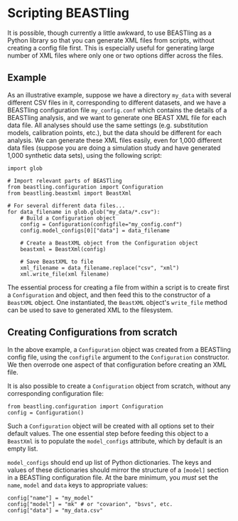 # Scripting BEASTling

It is possible, though currently a little awkward, to use BEASTling as a Python library so that you can generate XML files from scripts, without creating a config file first.  This is especially useful for generating  large number of XML files where only one or two options differ across the files.

## Example

As an illustrative example, suppose we have a directory `my_data` with several different CSV files in it, corresponding to different datasets, and we have a BEASTling configuration file `my_config.conf` which contains the details of a BEASTling analysis, and we want to generate one BEAST XML file for each data file.  All analyses should use the same settings (e.g. substitution models, calibration points, etc.), but the data should be different for each analysis.  We can generate these XML files easily, even for 1,000 different data files (suppose you are doing a simulation study and have generated 1,000 synthetic data sets), using the following script:

    import glob

    # Import relevant parts of BEASTling
    from beastling.configuration import Configuration
    from beastling.beastxml import BeastXml

    # For several different data files...
    for data_filename in glob.glob("my_data/*.csv"):
        # Build a Configuration object
        config = Configuration(configfile="my_config.conf")
        config.model_configs[0]["data"] = data_filename

        # Create a BeastXML object from the Configuration object
        beastxml = BeastXml(config)

        # Save BeastXML to file
        xml_filename = data_filename.replace("csv", "xml")
        xml.write_file(xml filename)

The essential process for creating a file from within a script is to create first a `Configuration` and object, and then feed this to the constructor of a `BeastXML` object.  One instantiated, the `BeastXML` object's `write_file` method can be used to save to generated XML to the filesystem.

## Creating Configurations from scratch

In the above example, a `Configuration` object was created from a BEASTling config file, using the `configfile` argument to the `Configuration` constructor.  We then overrode one aspect of that configuration before creating an XML file.

It is also possible to create a `Configuration` object from scratch, without any corresponding configuration file:
    
    from beastling.configuration import Configuration
    config = Configuration()
   
Such a `Configuration` object will be created with all options set to their default values.  The one essential step before feeding this object to a `BeastXml` is to populate the `model_configs` attribute, which by default is an empty list.

`model_configs` should end up list of Python dictionaries.  The keys and values of these dictionaries should mirror the structure of a `[model]` section in a BEASTling configuration file.  At the bare minimum, you *must* set the `name`, `model` and `data` keys to appropriate values:

    config["name"] = "my_model"
    config["model"] = "mk" # or "covarion", "bsvs", etc.
    config["data"] = "my_data.csv"
